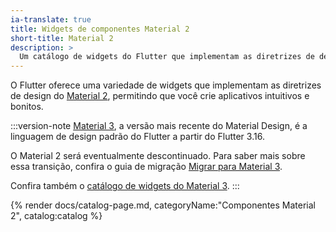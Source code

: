 ```yaml
---
ia-translate: true
title: Widgets de componentes Material 2
short-title: Material 2
description: >
  Um catálogo de widgets do Flutter que implementam as diretrizes de design do Material 2.
---
```


O Flutter oferece uma variedade de widgets
que implementam as diretrizes de design do [Material 2][],
permitindo que você crie aplicativos intuitivos e bonitos.

:::version-note
[Material 3][], a versão mais recente do Material Design, é
a linguagem de design padrão do Flutter a partir do Flutter 3.16.

O Material 2 será eventualmente descontinuado.
Para saber mais sobre essa transição, confira
o guia de migração [Migrar para Material 3][].

Confira também o [catálogo de widgets do Material 3][].
:::

[Material 3]: https://m3.material.io/
[Material 2]: https://m2.material.io/design
[Migrar para Material 3]: /release/breaking-changes/material-3-migration
[catálogo de widgets do Material 3]: /ui/widgets/material

{% render docs/catalog-page.md, categoryName:"Componentes Material 2", catalog:catalog %}
